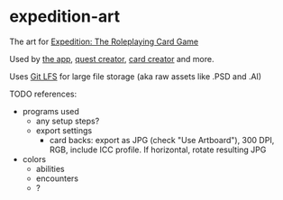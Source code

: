 # expedition-art
The art for [Expedition: The Roleplaying Card Game](https://expeditiongame.com)

Used by [the app](https://github.com/ExpeditionRPG/expedition-app), [quest creator](https://github.com/ExpeditionRPG/expedition-quest-creator), [card creator](https://github.com/ExpeditionRPG/expedition-cards) and more.

Uses [Git LFS](https://git-lfs.github.com/) for large file storage (aka raw assets like .PSD and .AI)

TODO references:
- programs used
  - any setup steps?
  - export settings
    - card backs: export as JPG (check "Use Artboard"), 300 DPI, RGB, include ICC profile. If horizontal, rotate resulting JPG
- colors
  - abilities
  - encounters
  - ?

